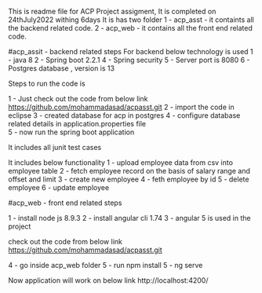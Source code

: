This is readme file for ACP Project assigment, It is completed on 24thJuly2022 withing 6days
It is has two folder 
1 - acp_asst - it containts all the backend related code. 
2 - acp_web - it contains all the front end related code.


#acp_assit - backend related steps
For backend below technology is used 
1 - java 8
2 - Spring boot 2.2.1
4 - Spring security
5 - Server port is 8080
6 - Postgres database , version is 13


Steps to run the code is 

1 - Just check out the code from below link 
https://github.com/mohammadasad/acpasst.git
2 - import the code in eclipse 
3 - created database for acp in postgres 
4 - configure database related details in application.properties file  
5 - now run the spring boot application

It includes all junit test cases


It includes below functionality
1 - upload employee data from csv into employee table 
2 - fetch employee record on the basis of salary range and offset and limit 
3 - create new employee 
4 - feth employee by id 
5 - delete employee 
6 - update employee


#acp_web - front end related steps

1 - install node js 8.9.3 
2 - install angular cli 1.74 
3 - angular 5 is used in the project 

check out the code from below link 
https://github.com/mohammadasad/acpasst.git

4 - go inside acp_web folder 
5 - run npm install 
5 - ng serve 

Now application will work on below link 
http://localhost:4200/